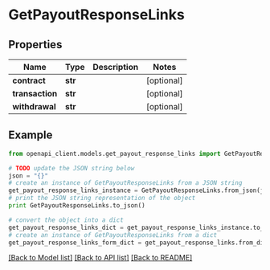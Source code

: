 # GetPayoutResponseLinks


## Properties
Name | Type | Description | Notes
------------ | ------------- | ------------- | -------------
**contract** | **str** |  | [optional] 
**transaction** | **str** |  | [optional] 
**withdrawal** | **str** |  | [optional] 

## Example

```python
from openapi_client.models.get_payout_response_links import GetPayoutResponseLinks

# TODO update the JSON string below
json = "{}"
# create an instance of GetPayoutResponseLinks from a JSON string
get_payout_response_links_instance = GetPayoutResponseLinks.from_json(json)
# print the JSON string representation of the object
print GetPayoutResponseLinks.to_json()

# convert the object into a dict
get_payout_response_links_dict = get_payout_response_links_instance.to_dict()
# create an instance of GetPayoutResponseLinks from a dict
get_payout_response_links_form_dict = get_payout_response_links.from_dict(get_payout_response_links_dict)
```
[[Back to Model list]](../README.md#documentation-for-models) [[Back to API list]](../README.md#documentation-for-api-endpoints) [[Back to README]](../README.md)


